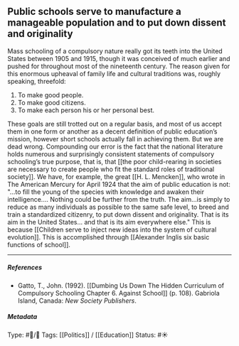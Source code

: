 ## Public schools serve to manufacture a manageable population and to put down dissent and originality  # 

Mass schooling of a compulsory nature really got its teeth into the United States between 1905 and 1915, though it was conceived of much earlier and pushed for throughout most of the nineteenth century. The reason given for this enormous upheaval of family life and cultural traditions was, roughly speaking, threefold:

1. To make good people.
2. To make good citizens.
3. To make each person his or her personal best.

These goals are still trotted out on a regular basis, and most of us accept them in one form or another as a decent definition of public education’s mission, however short schools actually fall in achieving them. But we are dead wrong. Compounding our error is the fact that the national literature holds numerous and surprisingly consistent statements of compulsory schooling’s true purpose, that is, that [[the poor child-rearing in societies are necessary to create people who fit the standard roles of traditional society]]. We have, for example, the great [[H. L. Mencken]], who wrote in The American Mercury for April 1924 that the aim of public education is not: "...to fill the young of the species with knowledge and awaken their intelligence.... Nothing could be further from the truth. The aim...is simply to reduce as many individuals as possible to the same safe level, to breed and train a standardized citizenry, to put down dissent and originality. That is its aim in the United States... and that is its aim everywhere else." This is because [[Children serve to inject new ideas into the system of cultural evolution]]. This is accomplished through [[Alexander Inglis six basic functions of school]].

___

##### References

- Gatto, T., John. (1992). [[Dumbing Us Down The Hidden Curriculum of Compulsory Schooling Chapter 6. Against School]] (p. 108). Gabriola Island, Canada: _New Society Publishers_. 

##### Metadata

Type: #🔵/🔵 
Tags: [[Politics]] / [[Education]]
Status: #☀️ 